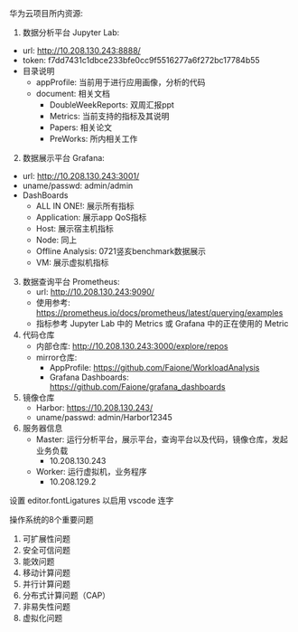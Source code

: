 华为云项目所内资源:
1. 数据分析平台 Jupyter Lab:
  - url: http://10.208.130.243:8888/
  - token: f7dd7431c1dbce233bfe0cc9f5516277a6f272bc17784b55
  - 目录说明
    - appProfile: 当前用于进行应用画像，分析的代码
    - document: 相关文档
      - DoubleWeekReports: 双周汇报ppt
      - Metrics: 当前支持的指标及其说明
      - Papers: 相关论文
      - PreWorks: 所内相关工作
2. 数据展示平台 Grafana:
  - url: http://10.208.130.243:3001/
  - uname/passwd: admin/admin
  - DashBoards
    - ALL IN ONE!: 展示所有指标
    - Application: 展示app QoS指标
    - Host: 展示宿主机指标
    - Node: 同上
    - Offline Analysis: 0721竖亥benchmark数据展示
    - VM: 展示虚拟机指标
3. 数据查询平台 Prometheus:
   - url: http://10.208.130.243:9090/
   - 使用参考: https://prometheus.io/docs/prometheus/latest/querying/examples
   - 指标参考 Jupyter Lab 中的 Metrics 或 Grafana 中的正在使用的 Metric
4. 代码仓库
   - 内部仓库: http://10.208.130.243:3000/explore/repos
   - mirror仓库: 
     - AppProfile: https://github.com/Faione/WorkloadAnalysis
     - Grafana Dashboards: https://github.com/Faione/grafana_dashboards
5. 镜像仓库
   - Harbor: https://10.208.130.243/
   - uname/passwd: admin/Harbor12345
6. 服务器信息
   - Master: 运行分析平台，展示平台，查询平台以及代码，镜像仓库，发起业务负载
     - 10.208.130.243
   - Worker: 运行虚拟机，业务程序
     - 10.208.129.2

设置 editor.fontLigatures 以启用 vscode 连字


操作系统的8个重要问题
1. 可扩展性问题
2. 安全可信问题
3. 能效问题
4. 移动计算问题
5. 并行计算问题
6. 分布式计算问题（CAP）
7. 非易失性问题
8. 虚拟化问题